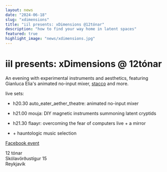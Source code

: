 ```yaml
---
layout: news
date: "2024-06-18"
slug: "xdimensions"
title: "iil presents: xDimensions @12tónar"
description: "how to find your way home in latent spaces"
featured: true
highlight_image: "news/xdimensions.jpg"
---
```


<script>
    import CaptionedImage from "../../components/Images/CaptionedImage.svelte"
</script>


<CaptionedImage
    src="news/xdimensions.jpg"
    alt="iil presents: xDimensions @ 12tónar Jun 19 h20-22"
    caption="iil presents: xDimensions @ 12tónar Jun 19 h20-22"/>

# iil presents: xDimensions @ 12tónar

An evening with experimental instruments and aesthetics, featuring Gianluca Elia's animated no-input mixer, [stacco](https://iil.is/research/stacco) and more.

live sets:

- h20.30 auto_eater_aether_theatre: animated no-input mixer

- h21.00 mouja: DIY magnetic instruments summoning latent cryptids

- h21.30 flaayr: overcoming the fear of computers live + a mirror

+ \+ hauntologic music selection


[Facebook event](https://www.facebook.com/events/971655211420782/)


12 tónar<br/>
Skólavörðustígur 15<br/>
Reykjavík
